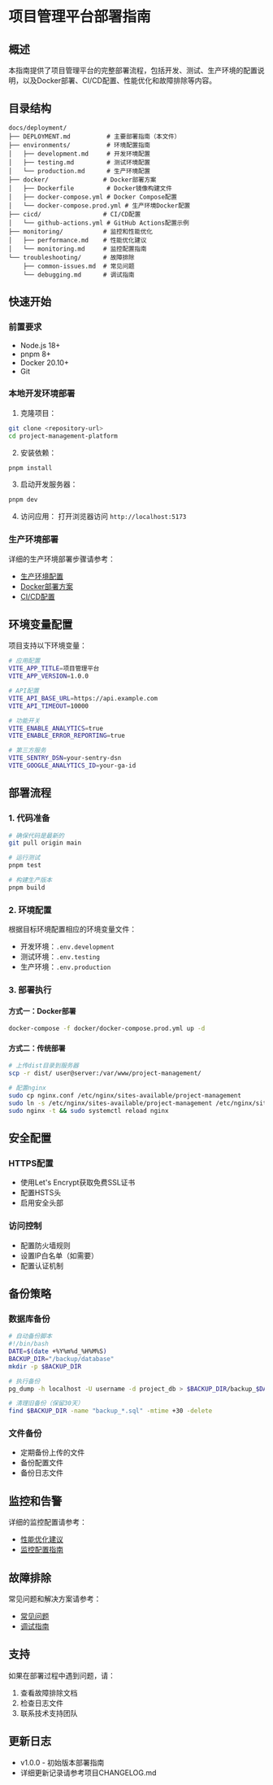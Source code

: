 # 项目管理平台部署指南

## 概述

本指南提供了项目管理平台的完整部署流程，包括开发、测试、生产环境的配置说明，以及Docker部署、CI/CD配置、性能优化和故障排除等内容。

## 目录结构

```
docs/deployment/
├── DEPLOYMENT.md          # 主要部署指南（本文件）
├── environments/          # 环境配置指南
│   ├── development.md     # 开发环境配置
│   ├── testing.md         # 测试环境配置
│   └── production.md      # 生产环境配置
├── docker/               # Docker部署方案
│   ├── Dockerfile         # Docker镜像构建文件
│   ├── docker-compose.yml # Docker Compose配置
│   └── docker-compose.prod.yml # 生产环境Docker配置
├── cicd/                 # CI/CD配置
│   └── github-actions.yml # GitHub Actions配置示例
├── monitoring/           # 监控和性能优化
│   ├── performance.md    # 性能优化建议
│   └── monitoring.md     # 监控配置指南
└── troubleshooting/      # 故障排除
    ├── common-issues.md  # 常见问题
    └── debugging.md      # 调试指南
```

## 快速开始

### 前置要求

- Node.js 18+ 
- pnpm 8+
- Docker 20.10+
- Git

### 本地开发环境部署

1. 克隆项目：
```bash
git clone <repository-url>
cd project-management-platform
```

2. 安装依赖：
```bash
pnpm install
```

3. 启动开发服务器：
```bash
pnpm dev
```

4. 访问应用：
打开浏览器访问 `http://localhost:5173`

### 生产环境部署

详细的生产环境部署步骤请参考：
- [生产环境配置](./environments/production.md)
- [Docker部署方案](./docker/docker-compose.prod.yml)
- [CI/CD配置](./cicd/github-actions.yml)

## 环境变量配置

项目支持以下环境变量：

```bash
# 应用配置
VITE_APP_TITLE=项目管理平台
VITE_APP_VERSION=1.0.0

# API配置
VITE_API_BASE_URL=https://api.example.com
VITE_API_TIMEOUT=10000

# 功能开关
VITE_ENABLE_ANALYTICS=true
VITE_ENABLE_ERROR_REPORTING=true

# 第三方服务
VITE_SENTRY_DSN=your-sentry-dsn
VITE_GOOGLE_ANALYTICS_ID=your-ga-id
```

## 部署流程

### 1. 代码准备

```bash
# 确保代码是最新的
git pull origin main

# 运行测试
pnpm test

# 构建生产版本
pnpm build
```

### 2. 环境配置

根据目标环境配置相应的环境变量文件：
- 开发环境：`.env.development`
- 测试环境：`.env.testing`
- 生产环境：`.env.production`

### 3. 部署执行

#### 方式一：Docker部署
```bash
docker-compose -f docker/docker-compose.prod.yml up -d
```

#### 方式二：传统部署
```bash
# 上传dist目录到服务器
scp -r dist/ user@server:/var/www/project-management/

# 配置nginx
sudo cp nginx.conf /etc/nginx/sites-available/project-management
sudo ln -s /etc/nginx/sites-available/project-management /etc/nginx/sites-enabled/
sudo nginx -t && sudo systemctl reload nginx
```

## 安全配置

### HTTPS配置
- 使用Let's Encrypt获取免费SSL证书
- 配置HSTS头
- 启用安全头部

### 访问控制
- 配置防火墙规则
- 设置IP白名单（如需要）
- 配置认证机制

## 备份策略

### 数据库备份
```bash
# 自动备份脚本
#!/bin/bash
DATE=$(date +%Y%m%d_%H%M%S)
BACKUP_DIR="/backup/database"
mkdir -p $BACKUP_DIR

# 执行备份
pg_dump -h localhost -U username -d project_db > $BACKUP_DIR/backup_$DATE.sql

# 清理旧备份（保留30天）
find $BACKUP_DIR -name "backup_*.sql" -mtime +30 -delete
```

### 文件备份
- 定期备份上传的文件
- 备份配置文件
- 备份日志文件

## 监控和告警

详细的监控配置请参考：
- [性能优化建议](./monitoring/performance.md)
- [监控配置指南](./monitoring/monitoring.md)

## 故障排除

常见问题和解决方案请参考：
- [常见问题](./troubleshooting/common-issues.md)
- [调试指南](./troubleshooting/debugging.md)

## 支持

如果在部署过程中遇到问题，请：
1. 查看故障排除文档
2. 检查日志文件
3. 联系技术支持团队

## 更新日志

- v1.0.0 - 初始版本部署指南
- 详细更新记录请参考项目CHANGELOG.md